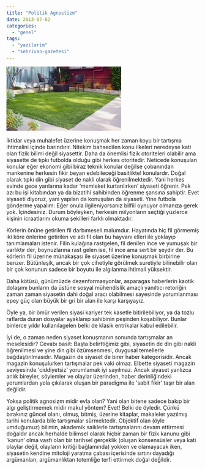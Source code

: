 ```yaml
---
title: "Politik Agnostizm"
date: 2013-07-02
categories: 
  - "genel"
tags: 
  - "yazilarim"
  - "sehrivan-gazetesi"
---
```


[![](/images/images)](https://encrypted-tbn0.gstatic.com/images?q=tbn:ANd9GcQ8UeoIc1jJ29OiHJBkCIMUZJH4CaZzbJB9Jv-cFTLlTMriRdMRAw)

İktidar veya muhalefet üzerine konuşmak her zaman koyu bir tartışma ihtimalini içinde barındırır. Nitekim bahsedilen konu ilkeleri neredeyse kati olan fizik bilimi değil siyasettir. Daha da önemlisi fizik otoriteleri olabilir ama siyasette de tıpkı futbolda olduğu gibi herkes otoritedir. Neticede konuşulan konular eğer ekonomi gibi biraz teknik konular değilse çobanından mankenine herkesin fikir beyan edebileceği basitlikte! konulardır. Doğal olarak tıpkı din gibi siyaset de nakli olarak öğrenilmektedir. Yani herkes evinde gece yarılarına kadar ‘memleket kurtarılırken’ siyaseti öğrenir. Pek azı bu işi kitabından ya da bizatihi sahibinden öğrenme şansına sahiptir. Evet siyaseti diyoruz, yani yapılan da konuşulan da siyaseti. Yine futbola gönderme yapalım: Eğer onula ilgileniyorsanız bilfiil oynuyor olmanıza gerek yok. İçindesiniz. Durum böyleyken, herkesin milyonların seçtiği yüzlerce kişinin icraatlarını okuma şekilleri farklı olmaktadır. 

  

Körlerin önüne getirilen fil darbımeseli malumdur. Hayatında hiç fil görmemiş iki köre önlerine getirilen ve adı fil olan bu hayvanı elleri ile yoklayıp tanımlamaları istenir. Filin kulağına rastgelen, fil denilen ince ve yumuşak bir varlıktır der, boynuzlarına rast gelen ise, fil ince ama sert bir şeydir der. Bu körlerin fil üzerine münakaşası ile siyaset üzerine konuşmak birbirine benzer. Bütünleşik, ancak bir çok cihetiyle görülmek suretiyle bilinebilir olan bir çok konunun sadece bir boyutu ile algılanma ihtimali yüksektir.

  

Daha kötüsü, günümüzde dezenformasyonlar, asparagas haberlerin kaotik dolaşımı bunların da üstüne sosyal mühendislik amaçlı yanıltıcı retoriğin zaman zaman siyasetin dahi doğal aracı olabilmesi sayesinde yorumlanması epey güç olan büyük bir gri bir alan ile karşı karşıyayız.

  

Öyle ya, bir ömür verilen siyasi kariyer tek kasetle bitirilebiliyor, ya da tozlu raflarda duran dosyalar ayaklanıp sahibinin peşinden koşabiliyor. Bunlar binlerce yıldır kullanılagelen belki de klasik entrikalar kabul edilebilir.

  

İyi de, o zaman neden siyaset konuşmanın sonunda tartışmalar an meselesidir? Cevabı basit: Başta belirttiğimiz gibi, siyasetin de din gibi nakli öğrenilmesi ve yine din gibi özümsenmesi, duygusal temellerle bağdaştırılmasıdır. Magazin de siyaset de birer haber kategorisidir. Ancak magazin konuşulurken tartışmalar pek vaki olmaz. Elbette siyaseti magazin seviyesinde 'ciddiyetsiz’ yorumlamak iyi sayılmaz. Ancak siyaset yanlızca anlık bireyler, söylemler ve olaylar üzerinden, haber derinliğindeki yorumlardan yola çıkılarak oluşan bir paradigma ile 'sabit fikir’ taşır bir alan değildir. 

  

Yoksa politik agnosizm midir evla olan? Yani olan bitene sadece bakıp bir algı geliştirmemek midir makul yöntem? Evet! Belki de öyledir. Çünkü bırakınız güncel olanı, olmuş, bitmiş, üzerine kitaplar, makaleler yazılmış tarihi konularda bile tartışmalar sürmektedir. Objektif olan (öyle umduğumuz) bilimin, akademik saiklerle tartışmalarını devam ettirmesi doğaldır ancak herhalde bilimsel olarak hiçbir zaman bir fizik kanunu gibi 'kanun’ olma vasfı olan bir tarihsel gerçeklik (oluşan konsensüsler veya kati olaylar değil, olayların kritiği bağlamında) yokken ve olamayacak iken, siyasetin kendine mitoloji yaratma çabası içerisinde sırtını dayadığı argümanları, argümanlıktan totemliğe terfi ettirmek doğal değildir.
